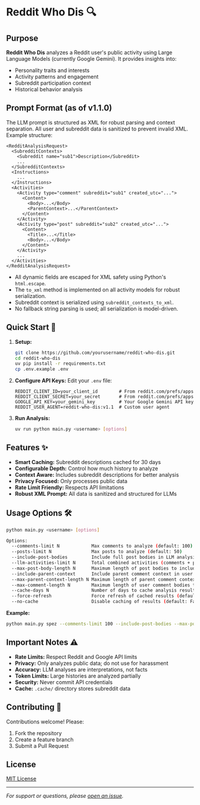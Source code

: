 # Reddit Who Dis 🔍

## Purpose

**Reddit Who Dis** analyzes a Reddit user's public activity using Large Language Models (currently Google Gemini). It provides insights into:
- Personality traits and interests
- Activity patterns and engagement
- Subreddit participation context
- Historical behavior analysis

## Prompt Format (as of v1.1.0)

The LLM prompt is structured as XML for robust parsing and context separation. All user and subreddit data is sanitized to prevent invalid XML. Example structure:

```
<RedditAnalysisRequest>
  <SubredditContexts>
    <Subreddit name="sub1">Description</Subreddit>
    ...
  </SubredditContexts>
  <Instructions>
    ...
  </Instructions>
  <Activities>
    <Activity type="comment" subreddit="sub1" created_utc="...">
      <Content>
        <Body>...</Body>
        <ParentContext>...</ParentContext>
      </Content>
    </Activity>
    <Activity type="post" subreddit="sub2" created_utc="...">
      <Content>
        <Title>...</Title>
        <Body>...</Body>
      </Content>
    </Activity>
    ...
  </Activities>
</RedditAnalysisRequest>
```

- All dynamic fields are escaped for XML safety using Python's `html.escape`.
- The `to_xml` method is implemented on all activity models for robust serialization.
- Subreddit context is serialized using `subreddit_contexts_to_xml`.
- No fallback string parsing is used; all serialization is model-driven.

## Quick Start 🚀

1. **Setup:**
   ```sh
   git clone https://github.com/yourusername/reddit-who-dis.git
   cd reddit-who-dis
   uv pip install -r requirements.txt
   cp .env.example .env
   ```

2. **Configure API Keys:**
   Edit your `.env` file:
   ```env
   REDDIT_CLIENT_ID=your_client_id        # From reddit.com/prefs/apps
   REDDIT_CLIENT_SECRET=your_secret       # From reddit.com/prefs/apps
   GOOGLE_API_KEY=your_gemini_key         # Your Google Gemini API key
   REDDIT_USER_AGENT=reddit-who-dis:v1.1  # Custom user agent
   ```

3. **Run Analysis:**
   ```sh
   uv run python main.py <username> [options]
   ```

## Features ✨

- **Smart Caching:** Subreddit descriptions cached for 30 days
- **Configurable Depth:** Control how much history to analyze
- **Context Aware:** Includes subreddit descriptions for better analysis
- **Privacy Focused:** Only processes public data
- **Rate Limit Friendly:** Respects API limitations
- **Robust XML Prompt:** All data is sanitized and structured for LLMs

## Usage Options 🛠️

```sh
python main.py <username> [options]

Options:
  --comments-limit N            Max comments to analyze (default: 100)
  --posts-limit N               Max posts to analyze (default: 50)
  --include-post-bodies         Include full post bodies in LLM analysis instead of just titles (default: True)
  --llm-activities-limit N      Total combined activities (comments + posts) to send to LLM (default: 200)
  --max-post-body-length N      Maximum length of post bodies to include in LLM analysis (default: 500)
  --include-parent-context      Include parent comment context in user comments (default: True)
  --max-parent-context-length N Maximum length of parent comment context to include (default: 500)
  --max-comment-length N        Maximum length of user comment bodies to include (default: 500)
  --cache-days N                Number of days to cache analysis results (default: 7)
  --force-refresh               Force refresh of cached results (default: False)
  --no-cache                    Disable caching of results (default: False)
```

**Example:**
```sh
python main.py spez --comments-limit 100 --include-post-bodies --max-post-body-length 300 --no-cache --force-refresh
```

## Important Notes ⚠️

- **Rate Limits:** Respect Reddit and Google API limits
- **Privacy:** Only analyzes public data; do not use for harassment
- **Accuracy:** LLM analyses are interpretations, not facts
- **Token Limits:** Large histories are analyzed partially
- **Security:** Never commit API credentials
- **Cache:** `.cache/` directory stores subreddit data

## Contributing 🤝

Contributions welcome! Please:
1. Fork the repository
2. Create a feature branch
3. Submit a Pull Request

## License

[MIT License](LICENSE)

---

*For support or questions, please [open an issue](https://github.com/yourusername/reddit-who-dis/issues).*